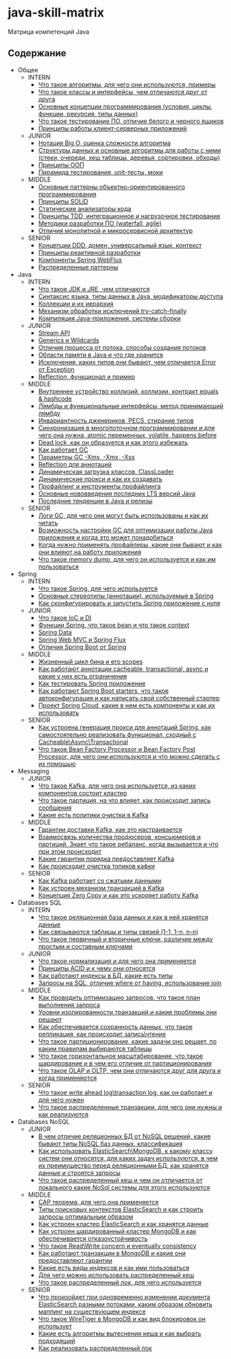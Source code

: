 # java-skill-matrix

Матрица компетенций Java

## Содержание

- Общее
    - INTERN
        - [Что такое алгоритмы, для чего они используются, примеры](Общее/INTERN/Что%20такое%20алгоритмы,%20для%20чего%20они%20используются,%20примеры.md)
        - [Что такое классы и интерфейсы, чем отличаются друг от друга](Общее/INTERN/Что%20такое%20классы%20и%20интерфейсы,%20чем%20отличаются%20друг%20от%20друга.md)
        - [Основные концепции программирования  (условия, циклы, функции, рекурсия, типы данных)](Общее/INTERN/Основные%20концепции%20программирования%20(условия,%20циклы,%20функции,%20рекурсия,%20типы%20данных).md)
        - [Что такое тестирование ПО, отличие белого и черного ящиков](Общее/INTERN/Что%20такое%20тестирование%20ПО,%20отличие%20белого%20и%20черного%20ящиков.md)
        - [Принципы работы клиент-серверных приложений](Общее/INTERN/Принципы%20работы%20клиент-серверных%20приложений.md)
    - JUNIOR
        - [Нотация Big O, оценка сложности алгоритма](Общее/JUNIOR/Нотация%20Big%20O,%20оценка%20сложности%20алгоритма.md)
        - [Структуры данных и основные алгоритмы для работы с ними (стеки, очереди, хеш таблицы, деревья, сортировки, обходы)](Общее/JUNIOR/Структуры%20данных%20и%20основные%20алгоритмы%20для%20работы%20с%20ними.%20Стеки,%20очереди,%20хеш%20таблицы,%20деревья,%20сортировки,%20обходы.md)
        - [Принципы ООП](Общее/JUNIOR/Принципы%20ООП.md)
        - [Пирамида тестирования, unit-тесты, моки](Общее/JUNIOR/Пирамида%20тестирования,%20unit-тесты,%20моки.md)
    - MIDDLE
        - [Основные паттерны объектно-ориентированного программирования](Общее/MIDDLE/Основные%20паттерны%20объектно-ориентированного%20программирования.md)
        - [Принципы SOLID](Общее/MIDDLE/Принципы%20SOLID.md)
        - [Статические анализаторы кода](Общее/MIDDLE/Статические%20анализаторы%20кода.md)
        - [Принципы TDD, интеграционное и нагрузочное тестирование](Общее/MIDDLE/Принципы%20TDD.md)
        - [Методики разработки ПО (waterfall, agile)](Общее/MIDDLE/Методики%20разработки%20ПО.md)
        - [Отличия монолитной и микросервисной архитектур](Общее/MIDDLE/Монолит%20и%20микросервисы.md)
    - SENIOR
        - [Концепции DDD, домен, универсальный язык, контекст](Общее/SENIOR/DDD.md)
        - [Принципы реактивной разработки](Общее/SENIOR/Реактивная%20разработка.md)
        - [Компоненты Spring WebFlux](Общее/SENIOR/Компоненты%20Spring%20WebFlux.md)
        - [Распределенные паттерны](Общее/SENIOR/Распределенные%20паттерны.md)
- Java
    - INTERN
        - [Что такое JDK и JRE, чем отличаются](Java/INTERN/JDK%20JRE.md)
        - [Синтаксис языка, типы данных в Java, модификаторы доступа](Java/INTERN/Синтаксис%20Java.md)
        - [Коллекции и их иерархия](Java/INTERN/Коллекции.md)
        - [Механизм обработки исключений try-catch-finally](Java/INTERN/Механизм%20обработки%20исключений%20try-catch-finally.md)
        - [Компиляция Java-приложения, системы сборки](Java/INTERN/Компиляция%20Java-приложения,%20системы%20сборки.md)
    - JUNIOR
        - [Stream API](Java/JUNIOR/Stream%20API.md)
        - [Generics и Wildcards](Java/JUNIOR/Generics.md)
        - [Отличия процесса от потока, способы создания потоков](Java/JUNIOR/Поток%20и%20процесс.md)
        - [Области памяти в Java и что где хранится](Java/JUNIOR/Области%20памяти.md)
        - [Исключения, каких типов они бывают, чем отличается Error от Exception](Java/JUNIOR/Исключения.md)
        - [Reflection, функционал и пример](Java/JUNIOR/Reflection.md)
    - MIDDLE
        - [Внутреннее устройство коллизий, коллизии, контракт equals & hashcode](Java/MIDDLE/Коллекции.md)
        - [Лямбды и функциональные интерфейсы, метод принимающий лямбду](Java/MIDDLE/Лямбды.md)
        - [Инвариантность дженериков, PECS, стирание типов](Java/MIDDLE/PECS.md)
        - [Синхронизация в многопоточном программировании и для чего она нужна, atomic переменных, volatile, happens before](Java/MIDDLE/Многопоточка.md)
        - [Dead lock, как он образуется и как этого избежать](Java/MIDDLE/Dead%20lock.md)
        - [Как работает GC](Java/MIDDLE/Работа%20GC.md)
        - [Параметры GC -Xms, -Xmx, -Xss](Java/MIDDLE/Параметры%20GC.md)
        - [Reflection для аннотаций](Java/MIDDLE/Reflection.md)
        - [Динамическая загрузка классов, ClassLoader](Java/MIDDLE/ClassLoader.md)
        - [Динамические прокси и как их создавать](Java/MIDDLE/Динамические%20прокси.md)
        - [Профайлинг и инструменты профайлинга](Java/MIDDLE/Профайлинг.md)
        - [Основные нововведения последних LTS версий Java](Java/MIDDLE/LTS%20Java.md)
        - [Последние тенденции в Java и релизы](Java/MIDDLE/Релизы%20Java.md)
    - SENIOR
        - [Логи GC, для чего они могут быть использованы и как их читать](Java/SENIOR/Логи%20GC.md)
        - [Возможность настройки GC для оптимизации работы Java приложения и когда это может понадобиться](Java/SENIOR/Настройка%20GC.md)
        - [Когда нужно применять профайлеры, какие они бывают и как они влияют на работу приложения](Java/SENIOR/Профайлеры.md)
        - [Что такое memory dump, для чего он используется и как им пользоваться](Java/SENIOR/Memory%20dump.md)
- Spring
    - INTERN
        - [Что такое Spring, для чего используется](Spring/INTERN/Что%20такое%20Spring.md)
        - [Основные стереотипы (аннотации), используемые в Spring](Spring/INTERN/Аннотации%20Spring.md)
        - [Как сконфигурировать и запустить Spring приложение с нуля](Spring/INTERN/Конфигурация%20приложения%20Spring.md)
    - JUNIOR
        - [Что такое IoC и DI](Spring/JUNIOR/IoC%20DI.md)
        - [Функции Spring, что такое bean и что такое context](Spring/JUNIOR/Функции%20Spring.md)
        - [Spring Data](Spring/JUNIOR/Spring%20Data.md)
        - [Spring Web MVC и Spring Flux](Spring/JUNIOR/Spring%20Web%20MVC%20Flux.md)
        - [Отличия Spring Boot от Spring](Spring/JUNIOR/Spring%20Boot%20VS%20Spring.md)
    - MIDDLE
        - [Жизненный цикл бина и его scopes](Spring/MIDDLE/ЖЦ%20бина.md)
        - [Как работают аннотации cacheable, transactional, async и какие у них есть ограничения](Spring/MIDDLE/Аннотации.md)
        - [Как тестировать Spring приложение](Spring/MIDDLE/Тестирование%20Spring%20приложения.md)
        - [Как работают Spring Boot starters, что такое автоконфигурация и как написать свой собственный стартер](Spring/MIDDLE/Стартеры.md)
        - [Проект Spring Cloud, какие в нем есть компоненты и как их использовать](Spring/MIDDLE/Spring%20Cloud.md)
    - SENIOR
        - [Как устроена генерация прокси для аннотаций Spring, как самостоятельно реализовать функционал, сходный с Cacheable\Async\Transactional](Spring/SENIOR/Прокси.md)
        - [Что такое Bean Factory Processor и Bean Factory Post Processor, для чего они используются и что можно сделать с их помощью](Spring/SENIOR/BeanFactoryProcessor.md)
- Messaging
    - JUNIOR
        - [Что такое Kafka, для чего она используется, из каких компонентов состоит кластер](Messaging/JUNIOR/Kafka.md)
        - [Что такое партиция, на что влияет, как происходит запись сообщения](Messaging/JUNIOR/Партиция.md)
        - [Какие есть политики очистки в Kafka](Messaging/JUNIOR/Политики%20очистки%20Kafka.md)
    - MIDDLE
        - [Гарантии доставки Kafka, как это настраивается](Messaging/MIDDLE/Гарантии%20доставки%20Kafka.md)
        - [Взаимосвязь количества продюсеров, консьюмеров и партиций. Знает что такое ребаланс, когда вызывается и что при этом происходит](Messaging/MIDDLE/Ребаланс.md)
        - [Какие гарантии порядка предоставляет Kafka](Messaging/MIDDLE/Гарантии%20порядка.md)
        - [Как происходит очистка топиков кафки](Messaging/MIDDLE/Очистка%20топиков.md)
    - SENIOR
        - [Как Kafka работает со сжатыми данными](Messaging/SENIOR/Сжатые%20данные.md) 
        - [Как устроен механизм транзакций в Kafka](Messaging/SENIOR/Транзакции.md)
        - [Концепция Zero Copy и как это ускоряет работу Kafka](Messaging/SENIOR/Zero%20Copy.md)
- Databases SQL
    - INTERN
        - [Что такое реляционная база данных и как в ней хранятся данные](SQL/INTERN/РБД.md)
        - [Как связываются таблицы и типы связей (1-1, 1-n, n-n)](SQL/INTERN/Типы%20связей.md)
        - [Что такое первичный и вторичные ключи, различие между простым и составным ключами](SQL/INTERN/Ключи.md)
    - JUNIOR
        - [Что такое нормализация и для чего она применяется](SQL/JUNIOR/Нормализация.md)
        - [Принципы ACID и к чему они относятся](SQL/JUNIOR/ACID.md)
        - [Как работают индексы в БД, какие есть типы](SQL/JUNIOR/Индексы.md)
        - [Запросы на SQL, отличие where от having, использование join](SQL/JUNIOR/Запросы.md)
    - MIDDLE
        - [Как проводить оптимизацию запросов, что такое план выполнения запроса](SQL/MIDDLE/Оптимизация.md)
        - [Уровни изолированности транзакций и какие проблемы они решают](SQL/MIDDLE/Уровни%20изолированности.md)
        - [Как обеспечивается сохранность данных, что такое репликация, как происходит запись\чтение](SQL/MIDDLE/Репликация.md)
        - [Что такое партиционирование, какие задачи оно решает, по каким правилам выбираются таблицы](SQL/MIDDLE/Партиционирование.md)
        - [Что такое горизонтальное масштабирование, что такое шардирование и в чем его отличие от партиционирования](SQL/MIDDLE/Шардирование.md)
        - [Что такое OLAP и OLTP, чем они отличаются друг для друга и когда применяются](SQL/MIDDLE/OLAP%20OLTP.md)
    - SENIOR
        - [Что такое write ahead log\transaction log, как он работает и для чего нужен](SQL/SENIOR/write%20ahead%20log.md)
        - [Что такое распределенные транзакции, для чего они нужны и как реализуются](SQL/SENIOR/Распределенные%20транзакции.md)
- Databases NoSQL
    - JUNIOR
        - [В чем отличие реляционных БД от NoSQL решений, какие бывают типы NoSQL баз данных, классификация](NoSQL/JUNIOR/Классификация%20NoSQL.md)
        - [Как использовать ElasticSearch\MongoDB, к какому классу систем они относятся, для каких задач используются, в чем их преимущество перед реляционными БД, как хранятся данные и строятся запросы](NoSQL/JUNIOR/ElasticSearch%20MongoDB.md)
        - [Что такое распределенный кеш и чем он отличается от локального какие NoSql системы для этого используются](NoSQL/JUNIOR/Распределенный%20кеш.md)
    - MIDDLE
        - [CAP теорема, для чего она применяется](NoSQL/MIDDLE/CAP%20теорема.md)
        - [Типы поисковых контекстов ElasticSearch и как строить запросы оптимальным образом](NoSQL/MIDDLE/Поисковые%20контексты%20ElasticSearch.md)
        - [Как устроен кластер ElasticSearch и как хранятся данные](NoSQL/MIDDLE/ElasticSearch%20кластер.md)
        - [Как устроен шардированный кластер MongoDB и как обеспечивается отказоустойчивость](NoSQL/MIDDLE/MongoDB%20кластер.md)
        - [Что такое Read\Write concern и eventually consistency](NoSQL/MIDDLE/Read%20Write%20concern.md)
        - [Как работают транзакции в MongoDB и какие они предоставляют гарантии](NoSQL/MIDDLE/Транзакции%20MongoDB.md)
        - [Какие есть виды индексов и как ими пользоваться](NoSQL/MIDDLE/Виды%20индексов.md)
        - [Для чего можно использовать распределенный кеш](NoSQL/MIDDLE/Распределенный%20кеш.md)
        - [Что такое распределенный лок, для чего используется](NoSQL/MIDDLE/Распределенный%20лок.md)
    - SENIOR
        - [Что произойдет при одновременно изменении документа ElasticSearch разными потоками, каким образом обновить маппинг на существующем индексе](NoSQL/SENIOR/ElasticSearch%20потоки.md)
        - [Что такое WireTiger в MongoDB и как вид блокировок он использует](NoSQL/SENIOR/WireTiger.md)
        - [Какие есть алгоритмы вытеснения кеша и как выбрать подходящий](NoSQL/SENIOR/Вытеснение%20кеша.md)
        - [Как реализовать распределенный лок](NoSQL/SENIOR/Распределенный%20лок.md)
